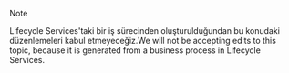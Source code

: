 > [!NOTE]
> <span data-ttu-id="ed151-101">Lifecycle Services'taki bir iş sürecinden oluşturulduğundan bu konudaki düzenlemeleri kabul etmeyeceğiz.</span><span class="sxs-lookup"><span data-stu-id="ed151-101">We will not be accepting edits to this topic, because it is generated from a business process in Lifecycle Services.</span></span>